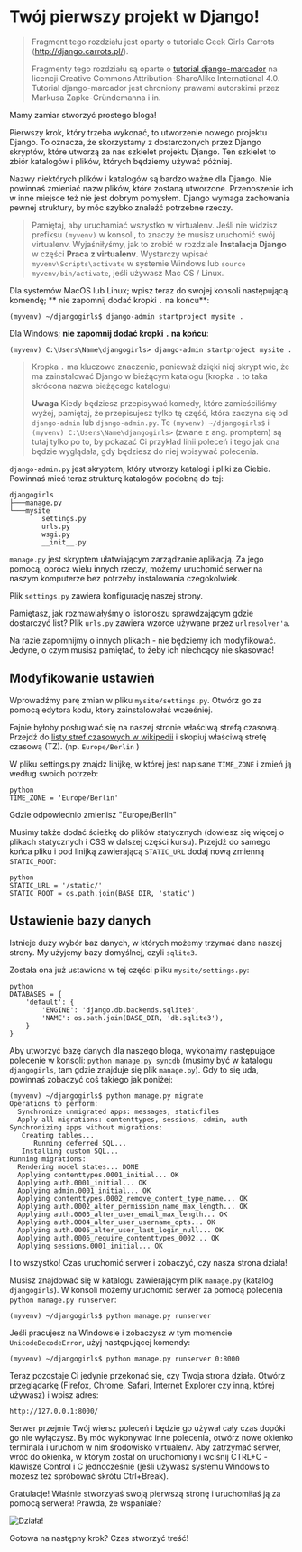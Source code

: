 # Twój pierwszy projekt w Django!

> Fragment tego rozdziału jest oparty o tutoriale Geek Girls Carrots (http://django.carrots.pl/).
> 
> Fragmenty tego rozdziału są oparte o [tutorial django-marcador][1] na licencji Creative Commons Attribution-ShareAlike International 4.0. Tutorial django-marcador jest chroniony prawami autorskimi przez Markusa Zapke-Gründemanna i in.

 [1]: http://django-marcador.keimlink.de/

Mamy zamiar stworzyć prostego bloga!

Pierwszy krok, który trzeba wykonać, to utworzenie nowego projektu Django. To oznacza, że skorzystamy z dostarczonych przez Django skryptów, które utworzą za nas szkielet projektu Django. Ten szkielet to zbiór katalogów i plików, których będziemy używać później.

Nazwy niektórych plików i katalogów są bardzo ważne dla Django. Nie powinnaś zmieniać nazw plików, które zostaną utworzone. Przenoszenie ich w inne miejsce też nie jest dobrym pomysłem. Django wymaga zachowania pewnej struktury, by móc szybko znaleźć potrzebne rzeczy.

> Pamiętaj, aby uruchamiać wszystko w virtualenv. Jeśli nie widzisz prefiksu `(myvenv)` w konsoli, to znaczy że musisz uruchomić swój virtualenv. Wyjaśniłyśmy, jak to zrobić w rozdziale **Instalacja Django** w części **Praca z virtualenv**. Wystarczy wpisać `myvenv\Scripts\activate` w systemie Windows lub `source myvenv/bin/activate`, jeśli używasz Mac OS / Linux.

Dla systemów MacOS lub Linux; wpisz teraz do swojej konsoli następującą komendę; ** nie zapomnij dodać kropki `.` na końcu**:

    (myvenv) ~/djangogirls$ django-admin startproject mysite .
    

Dla Windows; **nie zapomnij dodać kropki `.` na końcu**:

    (myvenv) C:\Users\Name\djangogirls> django-admin startproject mysite .
    

> Kropka `.` ma kluczowe znaczenie, ponieważ dzięki niej skrypt wie, że ma zainstalować Django w bieżącym katalogu (kropka `.` to taka skrócona nazwa bieżącego katalogu)
> 
> **Uwaga** Kiedy będziesz przepisywać komedy, które zamieściliśmy wyżej, pamiętaj, że przepisujesz tylko tę część, która zaczyna się od `django-admin` lub `django-admin.py`. Te `(myvenv) ~/djangogirls$` i `(myvenv) C:\Users\Name\djangogirls>` (zwane z ang. promptem) są tutaj tylko po to, by pokazać Ci przykład linii poleceń i tego jak ona będzie wyglądała, gdy będziesz do niej wpisywać polecenia.

`django-admin.py` jest skryptem, który utworzy katalogi i pliki za Ciebie. Powinnaś mieć teraz strukturę katalogów podobną do tej:

    djangogirls
    ├───manage.py
    └───mysite
            settings.py
            urls.py
            wsgi.py
            __init__.py
    

`manage.py` jest skryptem ułatwiającym zarządzanie aplikacją. Za jego pomocą, oprócz wielu innych rzeczy, możemy uruchomić serwer na naszym komputerze bez potrzeby instalowania czegokolwiek.

Plik `settings.py` zawiera konfigurację naszej strony.

Pamiętasz, jak rozmawiałyśmy o listonoszu sprawdzającym gdzie dostarczyć list? Plik `urls.py` zawiera wzorce używane przez `urlresolver'a`.

Na razie zapomnijmy o innych plikach - nie będziemy ich modyfikować. Jedyne, o czym musisz pamiętać, to żeby ich niechcący nie skasować!

## Modyfikowanie ustawień

Wprowadźmy parę zmian w pliku `mysite/settings.py`. Otwórz go za pomocą edytora kodu, który zainstalowałaś wcześniej.

Fajnie byłoby posługiwać się na naszej stronie właściwą strefą czasową. Przejdź do [listy stref czasowych w wikipedii][2] i skopiuj właściwą strefę czasową (TZ). (np. `Europe/Berlin` )

 [2]: http://en.wikipedia.org/wiki/List_of_tz_database_time_zones

W pliku settings.py znajdź linijkę, w której jest napisane `TIME_ZONE` i zmień ją według swoich potrzeb:

    python
    TIME_ZONE = 'Europe/Berlin'
    

Gdzie odpowiednio zmienisz "Europe/Berlin"

Musimy także dodać ścieżkę do plików statycznych (dowiesz się więcej o plikach statycznych i CSS w dalszej części kursu). Przejdź do samego końca pliku i pod linijką zawierającą `STATIC_URL` dodaj nową zmienną `STATIC_ROOT`:

    python
    STATIC_URL = '/static/'
    STATIC_ROOT = os.path.join(BASE_DIR, 'static')
    

## Ustawienie bazy danych

Istnieje duży wybór baz danych, w których możemy trzymać dane naszej strony. My użyjemy bazy domyślnej, czyli `sqlite3`.

Została ona już ustawiona w tej części pliku `mysite/settings.py`:

    python
    DATABASES = {
        'default': {
            'ENGINE': 'django.db.backends.sqlite3',
            'NAME': os.path.join(BASE_DIR, 'db.sqlite3'),
        }
    }
    

Aby utworzyć bazę danych dla naszego bloga, wykonajmy następujące polecenie w konsoli: `python manage.py syncdb` (musimy być w katalogu `djangogirls`, tam gdzie znajduje się plik `manage.py`). Gdy to się uda, powinnaś zobaczyć coś takiego jak poniżej:

    (myvenv) ~/djangogirls$ python manage.py migrate
    Operations to perform:
      Synchronize unmigrated apps: messages, staticfiles
      Apply all migrations: contenttypes, sessions, admin, auth
    Synchronizing apps without migrations:
       Creating tables...
          Running deferred SQL...
       Installing custom SQL...
    Running migrations:
      Rendering model states... DONE
      Applying contenttypes.0001_initial... OK
      Applying auth.0001_initial... OK
      Applying admin.0001_initial... OK
      Applying contenttypes.0002_remove_content_type_name... OK
      Applying auth.0002_alter_permission_name_max_length... OK
      Applying auth.0003_alter_user_email_max_length... OK
      Applying auth.0004_alter_user_username_opts... OK
      Applying auth.0005_alter_user_last_login_null... OK
      Applying auth.0006_require_contenttypes_0002... OK
      Applying sessions.0001_initial... OK
    

I to wszystko! Czas uruchomić serwer i zobaczyć, czy nasza strona działa!

Musisz znajdować się w katalogu zawierającym plik `manage.py` (katalog `djangogirls`). W konsoli możemy uruchomić serwer za pomocą polecenia `python manage.py runserver`:

    (myvenv) ~/djangogirls$ python manage.py runserver
    

Jeśli pracujesz na Windowsie i zobaczysz w tym momencie `UnicodeDecodeError`, użyj następującej komendy:

    (myvenv) ~/djangogirls$ python manage.py runserver 0:8000
    

Teraz pozostaje Ci jedynie przekonać się, czy Twoja strona działa. Otwórz przeglądarkę (Firefox, Chrome, Safari, Internet Explorer czy inną, której używasz) i wpisz adres:

    http://127.0.0.1:8000/
    

Serwer przejmie Twój wiersz poleceń i będzie go używał cały czas dopóki go nie wyłączysz. By móc wykonywać inne polecenia, otwórz nowe okienko terminala i uruchom w nim środowisko virtualenv. Aby zatrzymać serwer, wróć do okienka, w którym został on uruchomiony i wciśnij CTRL+C - klawisze Control i C jednocześnie (jeśli używasz systemu Windows to możesz też spróbować skrótu Ctrl+Break).

Gratulacje! Właśnie stworzyłaś swoją pierwszą stronę i uruchomiłaś ją za pomocą serwera! Prawda, że wspaniale?

![Działa!][3]

 [3]: images/it_worked2.png

Gotowa na następny krok? Czas stworzyć treść!